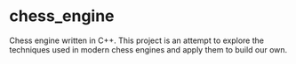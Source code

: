 # chess_engine
Chess engine written in C++. This project is an attempt to explore the techniques used in modern chess engines and apply them to build our own.